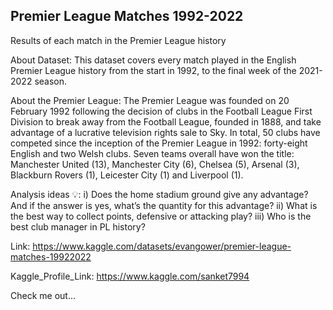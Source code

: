 Premier League Matches 1992-2022
--------------------------------
Results of each match in the Premier League history

About Dataset: 
This dataset covers every match played in the English Premier League history from the start in 1992, to the final week of the 2021-2022 season.

About the Premier League:
The Premier League was founded on 20 February 1992 following the decision of clubs in the Football League First Division to break away from the Football League, founded in 1888, and take advantage of a lucrative television rights sale to Sky.
In total, 50 clubs have competed since the inception of the Premier League in 1992: forty-eight English and two Welsh clubs. Seven teams overall have won the title: Manchester United (13), Manchester City (6), Chelsea (5), Arsenal (3), Blackburn Rovers (1), Leicester City (1) and Liverpool (1).

Analysis ideas 💡:
i) Does the home stadium ground give any advantage? And if the answer is yes, what’s the quantity for this advantage?
ii) What is the best way to collect points, defensive or attacking play?
iii) Who is the best club manager in PL history?

Link: https://www.kaggle.com/datasets/evangower/premier-league-matches-19922022

Kaggle_Profile_Link: https://www.kaggle.com/sanket7994

Check me out...